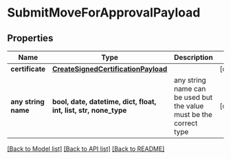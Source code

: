 # SubmitMoveForApprovalPayload


## Properties
Name | Type | Description | Notes
------------ | ------------- | ------------- | -------------
**certificate** | [**CreateSignedCertificationPayload**](CreateSignedCertificationPayload.md) |  | [optional] 
**any string name** | **bool, date, datetime, dict, float, int, list, str, none_type** | any string name can be used but the value must be the correct type | [optional]

[[Back to Model list]](../README.md#documentation-for-models) [[Back to API list]](../README.md#documentation-for-api-endpoints) [[Back to README]](../README.md)


